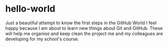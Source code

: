 # hello-world
Just a beautiful attempt to know the first steps in the GitHub World
I feel happy because I am about to learn new things about Git and GitHub.
These will help me organise and keep clean the project me and my colleagues are developing for my school's course.
